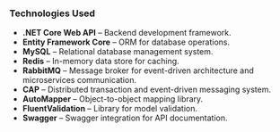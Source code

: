 ### **Technologies Used**  
- **.NET Core Web API** – Backend development framework.  
- **Entity Framework Core** – ORM for database operations.  
- **MySQL** – Relational database management system.  
- **Redis** – In-memory data store for caching.  
- **RabbitMQ** – Message broker for event-driven architecture and microservices communication.  
- **CAP** – Distributed transaction and event-driven messaging system.  
- **AutoMapper** – Object-to-object mapping library.  
- **FluentValidation** – Library for model validation.  
- **Swagger** – Swagger integration for API documentation.  
